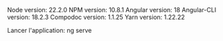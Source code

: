 Node version: 22.2.0
NPM version: 10.8.1
Angular version: 18
Angular-CLI version: 18.2.3
Compodoc version: 1.1.25
Yarn version: 1.22.22

Lancer l'application: ng serve
